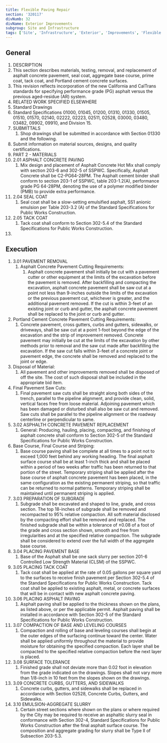 ```yaml
---
title: Flexible Paving Repair
section: '320117'
divNumb: 32
divName: Exterior Improvements
subgroup: Site and Infrastructure
tags: ['Site', 'Infrastructure', 'Exterior', 'Improvements', 'Flexible', 'Paving', 'Repair']
---
```


## General

01. DESCRIPTION
   1. This section describes materials, testing, removal, and replacement of asphalt concrete pavement, seal coat, aggregate base course, prime coat, tack coat, and Portland cement concrete surfaces.
   1. This revision reflects incorporation of the new California and CalTrans standards for specifying performance grade (PG) asphalt versus the previous aged-residue (AR) system.
02. RELATED WORK SPECIFIED ELSEWHERE
   1. Standard Drawings
2. Standard Specifications 01000, 01045, 01200, 01310, 01330, 01505, 01510, 01570, 02140, 02222, 02223, 02511, 02528, 03000, 03480, 03482, 09902, 09910, and Division 15.
03. SUBMITTALS
	1. Shop drawings shall be submitted in accordance with Section 01330 and the following.
2. Submit information on material sources, designs, and quality certifications.
1. PART 2 - MATERIALS
1. 2.01 ASPHALT CONCRETE PAVING
   1. Mix design and placement of Asphalt Concrete Hot Mix shall comply with section 203-6 and 302-5 of SSPWC. Specifically, Asphalt Concrete shall be C2-PG64-28PM. The Asphalt cement binder shall conform to section 203-1 of SSPWC, table 203-1.2(A), performance grade PG 64-28PM, denoting the use of a polymer modified binder (PMB) to provide extra performance.
1. 2.04 SEAL COAT
   1. Seal coat shall be a slow-setting emulsified asphalt, SS1 anionic emulsion per Table 203-3.2 (A) of the Standard Specifications for Public Works Construction.
1. 2.05 TACK COAT
   1. Tack coat shall conform to Section 302-5.4 of the Standard Specifications for Public Works Construction.
1. 

## Execution

1. 3.01 PAVEMENT REMOVAL
   1. Asphalt Concrete Pavement Cutting Requirements:
      1. Asphalt concrete pavement shall initially be cut with a pavement cutter or other equipment at the limits of the excavation before the pavement is removed. After backfilling and compacting the excavation, asphalt concrete pavement shall be saw cut at a point not less than 9-inches outside the limits of the excavation or the previous pavement cut, whichever is greater, and the additional pavement removed. If the cut is within 3-feet of an existing joint or curb and gutter, the asphalt concrete pavement shall be replaced to the joint or curb and gutter.
2. Portland Cement Concrete Pavement Cutting Requirements:
      1. Concrete pavement, cross gutters, curbs and gutters, sidewalks, or driveways, shall be saw cut at a point 1-foot beyond the edge of the excavation and the strip of improvement removed. Concrete pavement may initially be cut at the limits of the excavation by other methods prior to removal and the saw cut made after backfilling the excavation. If the saw cut falls within 3-feet of a concrete joint or pavement edge, the concrete shall be removed and replaced to the joint or edge.
3. Disposal of Material:
      1. All pavement and other improvements removed shall be disposed of off the site. The cost of such disposal shall be included in the appropriate bid item.
4. Final Pavement Saw Cuts:
      1. Final pavement saw cuts shall be straight along both sides of the trench, parallel to the pipeline alignment, and provide clean, solid, vertical faces free from loose material. Adjoining pavement which has been damaged or disturbed shall also be saw cut and removed. Saw cuts shall be parallel to the pipeline alignment or the roadway centerline or perpendicular to same.
1. 3.02 ASPHALTH CONCRETE PAVEMENT REPLACEMENT
	 1. General: Producing, hauling, placing, compacting, and finishing of asphalt concrete shall conform to Section 302-5 of the Standard Specifications for Public Works Construction.
2. Base Course, Final Course and Striping:
      1. Base course paving shall be complete at all times to a point not to exceed 1,000 feet behind any working heading. The final asphalt surface course shall be at least 1-inch thick and shall be placed within a period of two weeks after traffic has been returned to that portion of the street. Temporary striping shall be applied after the base course of asphalt concrete pavement has been placed, in the same configuration as the existing permanent striping, so that traffic can be returned to normal patterns. Temporary striping shall be maintained until permanent striping is applied.
1. 3.03 PREPARATION OF SUBGRADE
   1. Subgrade shall be excavated and shaped to line, grade, and cross section. The top 18-inches of subgrade shall be removed and recompacted to 95% relative compaction. All soft material disclosed by the compacting effort shall be removed and replaced. The finished subgrade shall be within a tolerance of ±0.08 of a foot of the grade and cross section shown, smooth and free from irregularities and at the specified relative compaction. The subgrade shall be considered to extend over the full width of the aggregate base course.
1. 3.04 PLACING PAVEMENT BASE
   1. Base of the Asphalt shall be one sack slurry per section 201-6 Controlled Low Strength Material (CLSM) of the SSPWC. 
1. 3.05 PLACING TACK COAT
   1. Tack coat shall be applied at the rate of 0.05 gallons per square yard to the surfaces to receive finish pavement per Section 302-5.4 of the Standard Specifications for Public Works Construction. Tack coat shall be applied to existing asphalt, metal, or concrete surfaces that will be in contact with new asphalt concrete paving.
1. 3.06 PLACING ASPHALT PAVING
   1. Asphalt paving shall be applied to the thickness shown on the plans, as listed above, or per the applicable permit. Asphalt paving shall be installed in accordance with Section 302-5 of the Standard Specifications for Public Works Construction.
1. 3.07 COMPACTION OF BASE AND LEVELING COURSES
   1. Compaction and rolling of base and leveling courses shall begin at the outer edges of the surfacing continue toward the center. Water shall be applied uniformly throughout the material to provide moisture for obtaining the specified compaction. Each layer shall be compacted to the specified relative compaction before the next layer is placed.
1. 3.08 SURFACE TOLERANCE
   1. Finished grade shall not deviate more than 0.02 foot in elevation from the grade indicated on the drawings. Slopes shall not vary more than 1/8-inch in 10 feet from the slopes shown on the drawings.
1. 3.09 CONCRETE CURBS, GUTTERS, AND SIDEWALKS
   1. Concrete curbs, gutters, and sidewalks shall be replaced in accordance with Section 02528, Concrete Curbs, Gutters, and Sidewalks.
1. 3.10 EMULSION-AGGREGATE SLURRY
   1. Certain street sections where shown on the plans or where required by the City may be required to receive an asphaltic slurry seal in conformance with Section 302-4, Standard Specifications for Public Works Construction after the final asphalt surface course. The composition and aggregate grading for slurry shall be Type II of Subsection 203-5.3.


